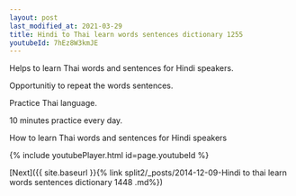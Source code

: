 ```yaml
---
layout: post
last_modified_at: 2021-03-29
title: Hindi to Thai learn words sentences dictionary 1255 
youtubeId: 7hEz8W3kmJE
---
```

 
 
Helps to learn Thai words and sentences for Hindi speakers.

Opportunitiy to repeat the words sentences. 

Practice Thai language. 
 
10 minutes practice every day. 
 
How to learn Thai words and sentences for Hindi speakers 
 
{% include youtubePlayer.html id=page.youtubeId %}
 
 
[Next]({{ site.baseurl }}{% link  split2/_posts/2014-12-09-Hindi to thai learn words sentences dictionary 1448 .md%})
 
